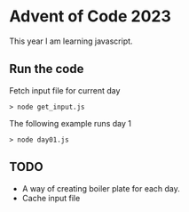 # Advent of Code 2023

This year I am learning javascript.

## Run the code
Fetch input file for current day

```> node get_input.js ```

The following example runs day 1

```> node day01.js```

## TODO
- A way of creating boiler plate for each day.
- Cache input file